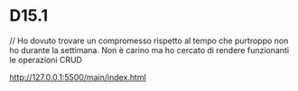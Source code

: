 # D15.1
// Ho dovuto trovare un compromesso rispetto al tempo che purtroppo non ho durante la settimana. Non è carino ma ho cercato di rendere funzionanti le operazioni CRUD

http://127.0.0.1:5500/main/index.html